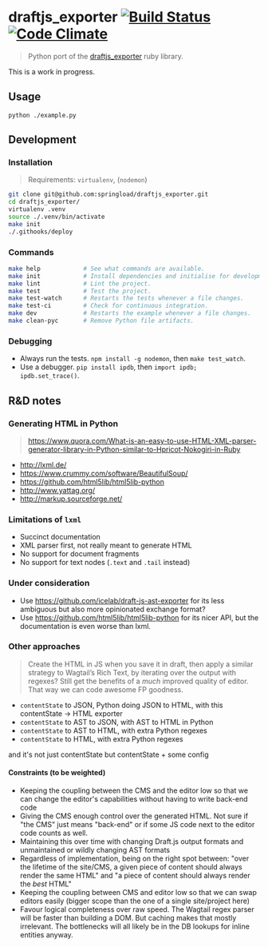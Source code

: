 draftjs_exporter [![Build Status](https://travis-ci.org/springload/draftjs_exporter.svg?branch=master)](https://travis-ci.org/springload/draftjs_exporter) [![Code Climate](https://codeclimate.com/github/springload/draftjs_exporter/badges/gpa.svg)](https://codeclimate.com/github/springload/draftjs_exporter)
================

> Python port of the [draftjs_exporter](https://github.com/ignitionworks/draftjs_exporter) ruby library.

This is a work in progress.

## Usage
```
python ./example.py
```

## Development

### Installation

> Requirements: `virtualenv`, (`nodemon`)

```sh
git clone git@github.com:springload/draftjs_exporter.git
cd draftjs_exporter/
virtualenv .venv
source ./.venv/bin/activate
make init
./.githooks/deploy
```

### Commands

```sh
make help            # See what commands are available.
make init            # Install dependencies and initialise for development.
make lint            # Lint the project.
make test            # Test the project.
make test-watch      # Restarts the tests whenever a file changes.
make test-ci         # Check for continuous integration.
make dev             # Restarts the example whenever a file changes.
make clean-pyc       # Remove Python file artifacts.
```

### Debugging

- Always run the tests. `npm install -g nodemon`, then `make test_watch`.
- Use a debugger. `pip install ipdb`, then `import ipdb; ipdb.set_trace()`.

## R&D notes

### Generating HTML in Python

> https://www.quora.com/What-is-an-easy-to-use-HTML-XML-parser-generator-library-in-Python-similar-to-Hpricot-Nokogiri-in-Ruby

- http://lxml.de/
- https://www.crummy.com/software/BeautifulSoup/
- https://github.com/html5lib/html5lib-python
- http://www.yattag.org/
- http://markup.sourceforge.net/

### Limitations of `lxml`

- Succinct documentation
- XML parser first, not really meant to generate HTML
- No support for document fragments
- No support for text nodes (`.text` and `.tail` instead)

### Under consideration

- Use https://github.com/icelab/draft-js-ast-exporter for its less ambiguous but also more opinionated exchange format?
- Use https://github.com/html5lib/html5lib-python for its nicer API, but the documentation is even worse than lxml.

### Other approaches

> Create the HTML in JS when you save it in draft, then apply a similar strategy to Wagtail’s Rich Text, by iterating over the output with regexes?
> Still get the benefits of a _much_ improved quality of editor. That way we can code awesome FP goodness.

- `contentState` to JSON, Python doing JSON to HTML, with this contentState -> HTML exporter
- `contentState` to AST to JSON, with AST to HTML in Python
- `contentState` to AST to HTML, with extra Python regexes
- `contentState` to HTML, with extra Python regexes

and it's not just contentState but contentState + some config

#### Constraints (to be weighted)

- Keeping the coupling between the CMS and the editor low so that we can change the editor's capabilities without having to write back-end code
- Giving the CMS enough control over the generated HTML. Not sure if "the CMS" just means "back-end" or if some JS code next to the editor code counts as well.
- Maintaining this over time with changing Draft.js output formats and unmaintained or wildly changing AST formats
- Regardless of implementation, being on the right spot between: "over the lifetime of the site/CMS, a given piece of content should always render the same HTML" and "a piece of content should always render the _best_ HTML"
- Keeping the coupling between CMS and editor low so that we can swap editors easily (bigger scope than the one of a single site/project here)
- Favour logical completeness over raw speed. The Wagtail regex parser will be faster than building a DOM. But caching makes that mostly irrelevant. The bottlenecks will all likely be in the DB lookups for inline entities anyway.
